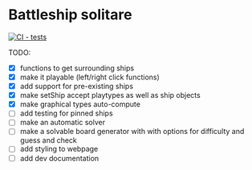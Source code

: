 # Battleship solitare
[![CI - tests](https://github.com/lgrom/battleship-solitare/actions/workflows/jest.yml/badge.svg)](https://github.com/lgrom/battleship-solitare/actions/workflows/jest.yml)

TODO: 
- [X] functions to get surrounding ships
- [X] make it playable (left/right click functions)
- [X] add support for pre-existing ships
- [X] make setShip accept playtypes as well as ship objects
- [X] make graphical types auto-compute
- [ ] add testing for pinned ships
- [ ] make an automatic solver
- [ ] make a solvable board generator with with options for difficulty and guess and check
- [ ] add styling to webpage
- [ ] add dev documentation
